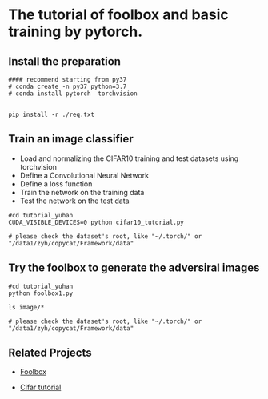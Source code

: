 # The tutorial of foolbox and basic training by pytorch. 

## Install the preparation 
```
#### recommend starting from py37
# conda create -n py37 python=3.7 
# conda install pytorch  torchvision 


pip install -r ./req.txt
```

## Train an image classifier
* Load and normalizing the CIFAR10 training and test datasets using torchvision
* Define a Convolutional Neural Network
* Define a loss function
* Train the network on the training data
* Test the network on the test data


```
#cd tutorial_yuhan
CUDA_VISIBLE_DEVICES=0 python cifar10_tutorial.py

# please check the dataset's root, like "~/.torch/" or "/data1/zyh/copycat/Framework/data"
```

## Try the foolbox to generate the adversiral images 

```
#cd tutorial_yuhan
python foolbox1.py

ls image/*

# please check the dataset's root, like "~/.torch/" or "/data1/zyh/copycat/Framework/data"

```
 

## Related Projects
* [Foolbox](https://github.com/bethgelab/foolbox/blob/master/examples/single_attack_pytorch_resnet18.py)

* [Cifar tutorial](https://pytorch.org/tutorials/beginner/blitz/cifar10_tutorial.html) 





